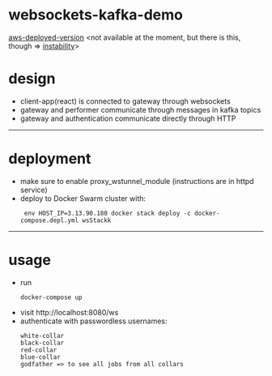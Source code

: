 # websockets-kafka-demo

[aws-deployed-version](http://3.13.90.180/ws/) \<not available at the moment, but there is this, though => [instability](http://3.13.90.180/instability)\>

# design
* client-app(react) is connected to gateway through websockets
* gateway and performer communicate through messages in kafka topics
* gateway and authentication communicate directly through HTTP

___

# deployment

* make sure to enable proxy_wstunnel_module (instructions are in httpd service)
* deploy to Docker Swarm cluster with:
  ```$xslt
   env HOST_IP=3.13.90.180 docker stack deploy -c docker-compose.depl.yml wsStackk
  ```

___

# usage

* run 
   ```
   docker-compose up
   ```
* visit http://localhost:8080/ws
* authenticate with passwordless usernames:
   ```
   white-collar
   black-collar
   red-collar
   blue-collar
   godfather => to see all jobs from all collars
   ```
